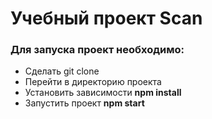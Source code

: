 <h1>Учебный проект Scan</h1>
<h3>Для запуска проект необходимо:</h3>
<ul>
    <li>Сделать git clone</li>
    <li>Перейти в директорию проекта</li>
    <li>Установить зависимости <b>npm install</b></li>
    <li>Запустить проект <b>npm start</b></li>
</ul>